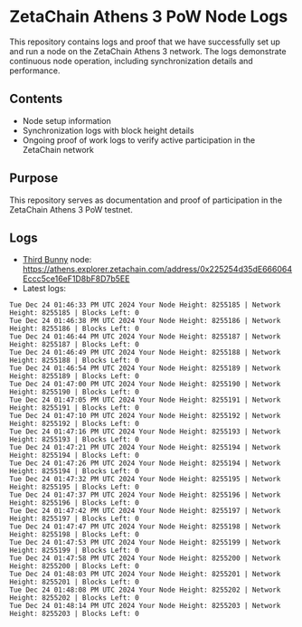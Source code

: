 # ZetaChain Athens 3 PoW Node Logs
This repository contains logs and proof that we have successfully set up and run a node on the ZetaChain Athens 3 network. The logs demonstrate continuous node operation, including synchronization details and performance.

## Contents
- Node setup information
- Synchronization logs with block height details
- Ongoing proof of work logs to verify active participation in the ZetaChain network

## Purpose
This repository serves as documentation and proof of participation in the ZetaChain Athens 3 PoW testnet.

## Logs

- [Third Bunny](https://thirdbunny.xyz/) node: https://athens.explorer.zetachain.com/address/0x225254d35dE666064Eccc5ce16eF1D8bF8D7b5EE
- Latest logs:
```
Tue Dec 24 01:46:33 PM UTC 2024 Your Node Height: 8255185 | Network Height: 8255185 | Blocks Left: 0
Tue Dec 24 01:46:38 PM UTC 2024 Your Node Height: 8255186 | Network Height: 8255186 | Blocks Left: 0
Tue Dec 24 01:46:44 PM UTC 2024 Your Node Height: 8255187 | Network Height: 8255187 | Blocks Left: 0
Tue Dec 24 01:46:49 PM UTC 2024 Your Node Height: 8255188 | Network Height: 8255188 | Blocks Left: 0
Tue Dec 24 01:46:54 PM UTC 2024 Your Node Height: 8255189 | Network Height: 8255189 | Blocks Left: 0
Tue Dec 24 01:47:00 PM UTC 2024 Your Node Height: 8255190 | Network Height: 8255190 | Blocks Left: 0
Tue Dec 24 01:47:05 PM UTC 2024 Your Node Height: 8255191 | Network Height: 8255191 | Blocks Left: 0
Tue Dec 24 01:47:10 PM UTC 2024 Your Node Height: 8255192 | Network Height: 8255192 | Blocks Left: 0
Tue Dec 24 01:47:16 PM UTC 2024 Your Node Height: 8255193 | Network Height: 8255193 | Blocks Left: 0
Tue Dec 24 01:47:21 PM UTC 2024 Your Node Height: 8255194 | Network Height: 8255194 | Blocks Left: 0
Tue Dec 24 01:47:26 PM UTC 2024 Your Node Height: 8255194 | Network Height: 8255194 | Blocks Left: 0
Tue Dec 24 01:47:32 PM UTC 2024 Your Node Height: 8255195 | Network Height: 8255195 | Blocks Left: 0
Tue Dec 24 01:47:37 PM UTC 2024 Your Node Height: 8255196 | Network Height: 8255196 | Blocks Left: 0
Tue Dec 24 01:47:42 PM UTC 2024 Your Node Height: 8255197 | Network Height: 8255197 | Blocks Left: 0
Tue Dec 24 01:47:47 PM UTC 2024 Your Node Height: 8255198 | Network Height: 8255198 | Blocks Left: 0
Tue Dec 24 01:47:53 PM UTC 2024 Your Node Height: 8255199 | Network Height: 8255199 | Blocks Left: 0
Tue Dec 24 01:47:58 PM UTC 2024 Your Node Height: 8255200 | Network Height: 8255200 | Blocks Left: 0
Tue Dec 24 01:48:03 PM UTC 2024 Your Node Height: 8255201 | Network Height: 8255201 | Blocks Left: 0
Tue Dec 24 01:48:08 PM UTC 2024 Your Node Height: 8255202 | Network Height: 8255202 | Blocks Left: 0
Tue Dec 24 01:48:14 PM UTC 2024 Your Node Height: 8255203 | Network Height: 8255203 | Blocks Left: 0
```

